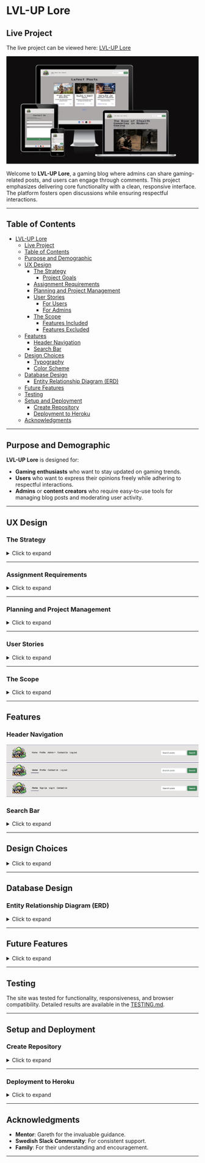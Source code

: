 # LVL-UP Lore

## Live Project

The live project can be viewed here: [LVL-UP Lore](https://lvlup-lore-627e6743039a.herokuapp.com/)

![AM-I-Responsive](static/images/readme-files/am-i-responsive.png)

Welcome to **LVL-UP Lore**, a gaming blog where admins can share gaming-related posts, and users can engage through comments. This project emphasizes delivering core functionality with a clean, responsive interface. The platform fosters open discussions while ensuring respectful interactions.

---

## Table of Contents

- [LVL-UP Lore](#lvl-up-lore)
  - [Live Project](#live-project)
  - [Table of Contents](#table-of-contents)
  - [Purpose and Demographic](#purpose-and-demographic)
  - [UX Design](#ux-design)
    - [The Strategy](#the-strategy)
      - [Project Goals](#project-goals)
    - [Assignment Requirements](#assignment-requirements)
    - [Planning and Project Management](#planning-and-project-management)
    - [User Stories](#user-stories)
      - [For Users](#for-users)
      - [For Admins](#for-admins)
    - [The Scope](#the-scope)
      - [Features Included](#features-included)
      - [Features Excluded](#features-excluded)
  - [Features](#features)
    - [Header Navigation](#header-navigation)
    - [Search Bar](#search-bar)
  - [Design Choices](#design-choices)
      - [Typography](#typography)
      - [Color Scheme](#color-scheme)
  - [Database Design](#database-design)
    - [Entity Relationship Diagram (ERD)](#entity-relationship-diagram-erd)
  - [Future Features](#future-features)
  - [Testing](#testing)
  - [Setup and Deployment](#setup-and-deployment)
    - [Create Repository](#create-repository)
    - [Deployment to Heroku](#deployment-to-heroku)
  - [Acknowledgments](#acknowledgments)

---

## Purpose and Demographic

**LVL-UP Lore** is designed for:
- **Gaming enthusiasts** who want to stay updated on gaming trends.
- **Users** who want to express their opinions freely while adhering to respectful interactions.
- **Admins** or **content creators** who require easy-to-use tools for managing blog posts and moderating user activity.
---

## UX Design

### The Strategy

<details>
<summary>Click to expand</summary>

#### Project Goals
1. Build a platform where users can access gaming-related posts and interact with them.
2. Provide admins with tools for managing content effectively, including posts, comments, and feedback.
3. Deliver a responsive, visually appealing site for users across all devices.

</details>

---

### Assignment Requirements

<details>
<summary>Click to expand</summary>

1. **Functionality**: Create a fully functional web application where users can post and comment on blogs.
2. **User Authentication**: Implement secure user registration and login capabilities.
3. **Database Management**: Use Django ORM to handle data storage for posts, comments, and user profiles.
4. **Responsive Design**: Ensure the website adapts seamlessly to different screen sizes.
5. **User Interface**: Build a clean, user-friendly interface with Bootstrap.
6. **Testing and Accessibility**: Validate the code, ensure accessibility, and conduct thorough testing.
7. **Documentation**: Provide clear project documentation.

</details>

---

### Planning and Project Management

<details>
<summary>Click to expand</summary>

This project followed Agile principles. Tasks were managed with a Kanban board:

- **To Do**: Tasks not yet started.
- **In Progress**: Tasks currently being worked on.
- **Completed**: Finished tasks.

![Kanban Board Screenshot](static/images/readme-files/kanban-board.png)

View the board here: [GitHub Project Board](https://github.com/users/andreasawenlof/projects/5).

</details>

---

### User Stories

<details>
<summary>Click to expand</summary>

#### For Users
1. Browse gaming-related posts.
2. Comment on posts and edit or delete their own comments.
3. Search for posts by title.
4. View user profiles.

#### For Admins
1. Create, edit, and delete posts.
2. Moderate user comments.
3. Respond to inquiries via the contact form.

</details>

---

### The Scope

<details>
<summary>Click to expand</summary>

#### Features Included
1. **Dynamic Navigation** based on user role (guest, logged-in user, or admin).
2. **CRUD Operations** for comments and posts.
3. **User Profiles** with bio and activity tracking.
4. **Search Bar** for post titles.
5. **Contact Form** for inquiries.
6. **Responsive Design** via Bootstrap.

#### Features Excluded
1. Dark mode (planned for future updates).
2. AJAX for real-time updates.
3. Advanced search functionality.

</details>

---

## Features

### Header Navigation

![Header Navigation Screenshot](static/images/readme-files/header.png)
![Header Navigation for Guests](static/images/readme-files/header-not-logged-in.png)
![Header Navigation for Users](static/images/readme-files/header-logged-no-staff.png)

### Search Bar

<details>
<summary>Click to expand</summary>

![Search Bar Screenshot](static/images/readme-files/search-bar.png)
![Search Bar No Results Screenshot](static/images/readme-files/search-no-found.png)

</details>

---

## Design Choices

<details>
<summary>Click to expand</summary>

#### Typography
- **Roboto** for readability.
  ![Roboto Font Screenshot](static/images/readme-files/main-font.png)
- **Press Start 2P** for a retro gaming vibe.
  ![Press Start 2P Font Screenshot](static/images/readme-files/title-font.png)

#### Color Scheme
- Neutral tones for backgrounds.
- Accent green for buttons and links.
  ![Color Palette Screenshot](static/images/readme-files/palette.png)

</details>

---

## Database Design

### Entity Relationship Diagram (ERD)

<details>
<summary>Click to expand</summary>

The database includes:
1. **User**: Handles authentication.
2. **Post**: Stores blog content.
3. **Comment**: Tracks user interactions.
4. **Profile**: Manages user-specific data.

</details>

---

## Future Features

<details>
<summary>Click to expand</summary>

1. **Profile Editing**.
2. **Dark Mode**.
3. **Advanced Search**.
4. **AJAX for Real-Time Updates**.


</details>

---

## Testing

The site was tested for functionality, responsiveness, and browser compatibility. Detailed results are available in the [TESTING.md](TESTING.md).


---

## Setup and Deployment

### Create Repository

<details>
<summary>Click to expand</summary>

1. Log in to GitHub.
2. Create a new repository from the Gitpod Full Template.
3. Push code to GitHub.

</details>

---

### Deployment to Heroku

<details>
<summary>Click to expand</summary>

1. Set up Heroku with your application.
2. Add necessary environment variables (e.g., `SECRET_KEY`, `DATABASE_URL`).
3. Deploy via GitHub integration.


</details>

---

## Acknowledgments

- **Mentor**: Gareth for the invaluable guidance.
- **Swedish Slack Community**: For consistent support.
- **Family**: For their understanding and encouragement.

---
